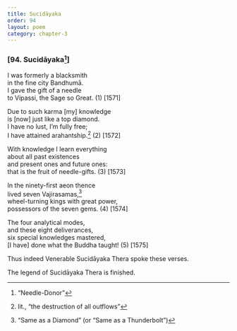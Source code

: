 ```yaml
---
title: Sucidāyaka
order: 94
layout: poem
category: chapter-3
---
```


### \[94. Sucidāyaka[^1]\]

I was formerly a blacksmith  
in the fine city Bandhumā.  
I gave the gift of a needle  
to Vipassi, the Sage so Great. (1) \[1571\]

Due to such karma \[my\] knowledge  
is \[now\] just like a top diamond.  
I have no lust, I’m fully free;  
I have attained arahantship.[^2] (2) \[1572\]

With knowledge I learn everything  
about all past existences  
and present ones and future ones:  
that is the fruit of needle-gifts. (3) \[1573\]

In the ninety-first aeon thence  
lived seven Vajirasamas,[^3]  
wheel-turning kings with great power,  
possessors of the seven gems. (4) \[1574\]

The four analytical modes,  
and these eight deliverances,  
six special knowledges mastered,  
\[I have\] done what the Buddha taught! (5) \[1575\]

Thus indeed Venerable Sucidāyaka Thera spoke these verses.

The legend of Sucidāyaka Thera is finished.

[^1]: “Needle-Donor”

[^2]: lit., “the destruction of all outflows”

[^3]: “Same as a Diamond” (or “Same as a Thunderbolt”)
